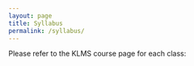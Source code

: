 ```yaml
---
layout: page
title: Syllabus
permalink: /syllabus/
---
```


Please refer to the KLMS course page for each class:

